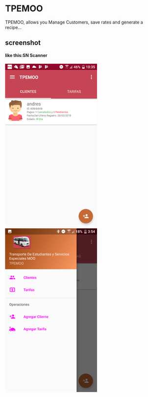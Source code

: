 # TPEMOO
TPEMOO, allows you Manage Customers, save rates and generate a recipe...



## screenshot

#### like this:SN Scanner
<img width="300" width=“500” src="Screenshots/home_clients.png"></img>
<img width="300" width=“500” src="Screenshots/home_drawer_tpemoo.png"></img>





